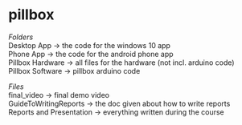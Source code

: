 # pillbox
*Folders*
<br />Desktop App               -> the code for the windows 10 app
<br />Phone App                 -> the code for the android phone app
<br />Pillbox Hardware          -> all files for the hardware (not incl. arduino code)
<br />Pillbox Software          -> pillbox arduino code

*Files*
<br />final_video               -> final demo video
<br />GuideToWritingReports     -> the doc given about how to write reports
<br />Reports and Presentation  -> everything written during the course
